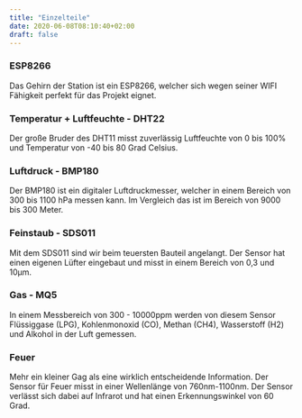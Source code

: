 ```yaml
---
title: "Einzelteile"
date: 2020-06-08T08:10:40+02:00
draft: false
---
```



### ESP8266

Das Gehirn der Station ist ein ESP8266, welcher sich wegen seiner WIFI Fähigkeit perfekt für das Projekt eignet.


### Temperatur + Luftfeuchte - DHT22
Der große Bruder des DHT11 misst zuverlässig Luftfeuchte von 0 bis 100% und Temperatur von -40 bis 80 Grad Celsius.


### Luftdruck - BMP180
Der BMP180 ist ein digitaler Luftdruckmesser, welcher in einem Bereich von 300 bis 1100 hPa messen kann. Im Vergleich das ist im Bereich von 9000 bis 300 Meter.


### Feinstaub - SDS011
Mit dem SDS011 sind wir beim teuersten Bauteil angelangt. Der Sensor hat einen eigenen Lüfter eingebaut und misst in einem Bereich von 0,3 und 10μm.


### Gas - MQ5
In einem Messbereich von 300 - 10000ppm werden von diesem Sensor Flüssiggase (LPG), Kohlenmonoxid (CO), Methan (CH4), Wasserstoff (H2) und Alkohol in der Luft gemessen.


### Feuer
Mehr ein kleiner Gag als eine wirklich entscheidende Information. Der Sensor für Feuer misst in einer Wellenlänge von 760nm-1100nm. Der Sensor verlässt sich dabei auf Infrarot und hat einen Erkennungswinkel von 60 Grad.
